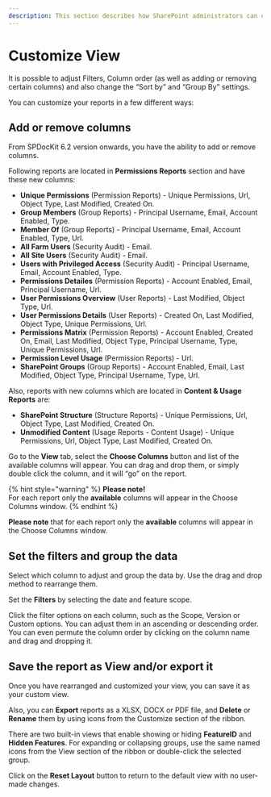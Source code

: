 ```yaml
---
description: This section describes how SharePoint administrators can customize View for SharePoint Farm Reports.
---
```


# Customize View

It is possible to adjust Filters, Column order \(as well as adding or removing certain columns\) and also change the “Sort by” and “Group By” settings.

You can customize your reports in a few different ways:

## **Add or remove columns**

From SPDocKit 6.2 version onwards, you have the ability to add or remove columns.

Following reports are located in **Permissions Reports** section and have these new columns:

* **Unique Permissions** \(Permission Reports\) - Unique Permissions, Url, Object Type, Last Modified, Created On.
* **Group Members** \(Group Reports\) - Principal Username, Email, Account Enabled, Type.
* **Member Of** \(Group Reports\) - Principal Username, Email, Account Enabled, Type, Url.
* **All Farm Users** \(Security Audit\) - Email.
* **All Site Users** \(Security Audit\) - Email.
* **Users with Privileged Access** \(Security Audit\) - Principal Username, Email, Account Enabled, Type.
* **Permissions Detailes** \(Permission Reports\) - Account Enabled, Email, Principal Username, Url.
* **User Permissions Overview** \(User Reports\) - Last Modified, Object Type, Url.
* **User Permissions Details** \(User Reports\) - Created On, Last Modified, Object Type, Unique Permissions, Url.
* **Permissions Matrix** \(Permission Reports\) - Account Enabled, Created On, Email, Last Modified, Object Type, Principal Username, Type, Unique Permissions, Url.
* **Permission Level Usage** \(Permission Reports\) - Url.
* **SharePoint Groups** \(Group Reports\) - Account Enabled, Email, Last Modified, Object Type, Principal Username, Type, Url.

Also, reports with new columns which are located in **Content & Usage Reports** are:

* **SharePoint Structure** \(Structure Reports\) - Unique Permissions, Url, Object Type, Last Modified, Created On.
* **Unmodified Content** \(Usage Reports - Content Usage\) - Unique Permissions, Url, Object Type, Last Modified, Created On.

Go to the **View** tab, select the **Choose Columns** button and list of the available columns will appear. You can drag and drop them, or simply double click the column, and it will “go” on the report.

{% hint style="warning" %}
**Please note!**  
For each report only the **available** columns will appear in the Choose Columns window.
{% endhint %}

**Please note** that for each report only the **available** columns will appear in the Choose Columns window.

## **Set the filters and group the data**

Select which column to adjust and group the data by. Use the drag and drop method to rearrange them.

Set the **Filters** by selecting the date and feature scope.

Click the filter options on each column, such as the Scope, Version or Custom options. You can adjust them in an ascending or descending order. You can even permute the column order by clicking on the column name and drag and dropping it.

## **Save the report as View and/or export it**

Once you have rearranged and customized your view, you can save it as your custom view.

Also, you can **Export** reports as a XLSX, DOCX or PDF file, and **Delete** or **Rename** them by using icons from the Customize section of the ribbon.

There are two built-in views that enable showing or hiding **FeatureID** and **Hidden Features**. For expanding or collapsing groups, use the same named icons from the View section of the ribbon or double-click the selected group.

Click on the **Reset Layout** button to return to the default view with no user-made changes.

